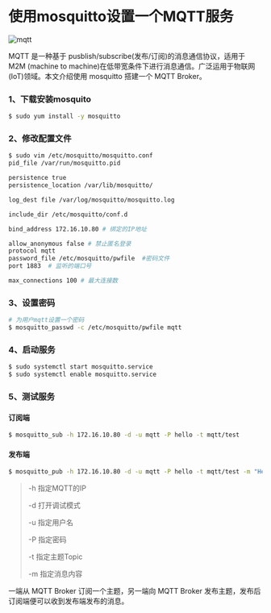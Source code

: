 # 使用mosquitto设置一个MQTT服务

![mqtt](https://hugoblog-img-1251694304.cos.ap-guangzhou.myqcloud.com/blog/mqtt-linux.png "mqtt")


MQTT 是一种基于 pusblish/subscribe(发布/订阅)的消息通信协议，适用于 M2M (machine to machine)在低带宽条件下进行消息通信。广泛运用于物联网(IoT)领域。本文介绍使用 mosquitto 搭建一个 MQTT Broker。

<!--more-->

### 1、下载安装mosquito

```sh
$ sudo yum install -y mosquitto
```

### 2、修改配置文件

```sh
$ sudo vim /etc/mosquitto/mosquitto.conf
pid_file /var/run/mosquitto.pid

persistence true
persistence_location /var/lib/mosquitto/

log_dest file /var/log/mosquitto/mosquitto.log

include_dir /etc/mosquitto/conf.d

bind_address 172.16.10.80 # 绑定的IP地址

allow_anonymous false # 禁止匿名登录
protocol mqtt
password_file /etc/mosquitto/pwfile  #密码文件
port 1883  # 监听的端口号

max_connections 100 # 最大连接数
```

### 3、设置密码

```sh
# 为用户mqtt设置一个密码
$ mosquitto_passwd -c /etc/mosquitto/pwfile mqtt
```

### 4、启动服务

```sh
$ sudo systemctl start mosquitto.service
$ sudo systemctl enable mosquitto.service
```

### 5、测试服务

#### 订阅端

```sh
$ mosquitto_sub -h 172.16.10.80 -d -u mqtt -P hello -t mqtt/test
```

#### 发布端

```sh
$ mosquitto_pub -h 172.16.10.80 -d -u mqtt -P hello -t mqtt/test -m "Hello!"
```

> -h    指定MQTT的IP
>
> -d    打开调试模式
>
> -u    指定用户名
>
> -P    指定密码
>
> -t     指定主题Topic
>
> -m   指定消息内容

一端从 MQTT Broker 订阅一个主题，另一端向 MQTT Broker 发布主题，发布后订阅端便可以收到发布端发布的消息。

